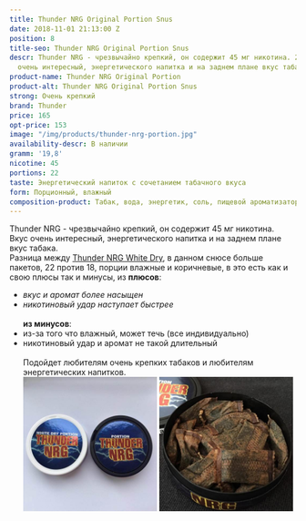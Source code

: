 ```yaml
---
title: Thunder NRG Original Portion Snus
date: 2018-11-01 21:13:00 Z
position: 8
title-seo: Thunder NRG Original Portion Snus
descr: Thunder NRG - чрезвычайно крепкий, он содержит 45 мг никотина. 22 порции. Вкус
  очень интересный, энергетического напитка и на заднем плане вкус табака.
product-name: Thunder NRG Original Portion
product-alt: Thunder NRG Original Portion Snus
strong: Очень крепкий
brand: Thunder
price: 165
opt-price: 153
image: "/img/products/thunder-nrg-portion.jpg"
availability-descr: В наличии
gramm: '19,8'
nicotine: 45
portions: 22
taste: Энергетический напиток с сочетанием табачного вкуса
form: Порционный, влажный
composition-product: Табак, вода, энергетик, соль, пищевой ароматизатор
---
```


Thunder NRG - чрезвычайно крепкий, он содержит 45 мг никотина.<br>
Вкус очень интересный, энергетического напитка и на заднем плане вкус табака.<br>
Разница между [Thunder NRG White Dry](/thunder-nrg-white-dry-portion-snus), в данном снюсе больше пакетов, 22 против 18, порции влажные и коричневые, в это есть как и свою плюсы так и минусы, из **плюсов**:<br>
- *вкус и аромат более насыщeн*<br>
- *никотиновый удар наступает быстрее*<br><br>
**из минусов**:<br>
- из-за того что влажный, может течь (все индивидуально)<br>
- никотиновый удар и аромат не такой длительный<br><br>
Подойдет любителям очень крепких табаков и любителям энергетических напитков.
  <div class="mb-3">
  <img class="img-fluid" style="width:49%" src="/img/products/thunder-nrg-original/snus-thunder-nrg.jpg" alt="Thunder NRG Snus">
  <img class="img-fluid" style="width:49%" src="/img/products/thunder-nrg-original/thunder-nrg-original-portion.jpg" alt="Тандер Снюс со вкусом энергетика влажный">
  </div>
